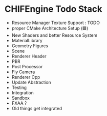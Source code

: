 # CHIFEngine Todo Stack

- Resource Manager Texture Support : TODO
- proper CMake Architecture Setup (🟩)
- New Shaders and better Resource System
- MaterialLibrary
- Geometry Figures
- Scene
- Renderer Header
- PBR
- Post Processor
- Fly Camera
- Renderer Cpp
- Update Abstraction
- Testing
- Integration
- Sandbox
- FXAA ?
- Old things get integrated 